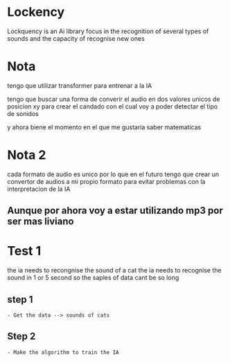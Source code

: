 # Lockency
Lockquency is an Ai library focus in the recognition of several types of sounds and the capacity of recognise new ones

# Nota
tengo que utilizar transformer para entrenar a la IA

tengo que buscar una forma de converir el audio en dos valores unicos de posicion xy para crear el candado con el cual voy a poder detectar el tipo de sonidos

y ahora biene el momento en el que me gustaria saber matematicas

# Nota 2
cada formato de audio es unico por lo que en el futuro tengo que crear un convertor de audios a mi propio formato para evitar problemas con la interpretacion de la IA

Aunque por ahora  voy a estar utilizando mp3 por ser mas liviano
-----------------------------------------------------------------



# Test 1
the ia needs to recongnise the sound of a cat
the ia needs to recognise the sound in 1 or 5 second so the saples of data cant be so long


## step 1
    - Get the data --> sounds of cats

## Step 2
    - Make the algorithm to train the IA

